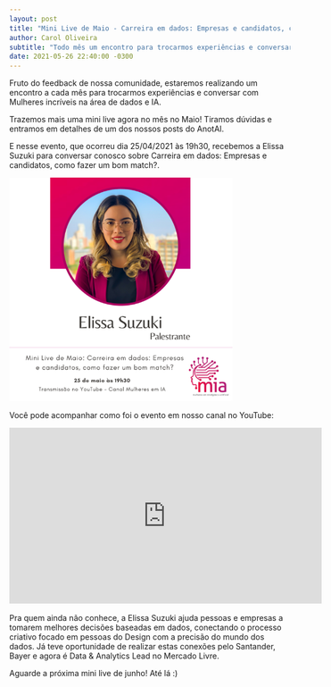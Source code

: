 ```yaml
---
layout: post
title: "Mini Live de Maio - Carreira em dados: Empresas e candidatos, como fazer um bom match?"
author: Carol Oliveira
subtitle: "Todo mês um encontro para trocarmos experiências e conversar com Mulheres incríveis na área de dados e IA. Vem com a gente!"
date: 2021-05-26 22:40:00 -0300
---
```


Fruto do feedback de nossa comunidade, estaremos realizando um encontro a cada mês para trocarmos experiências e conversar com Mulheres incríveis na área de dados e IA.

Trazemos mais uma mini live agora no mês no Maio! Tiramos dúvidas e entramos em detalhes de um dos nossos posts do AnotAI.

E nesse evento, que ocorreu dia 25/04/2021 às 19h30, recebemos a Elissa Suzuki para conversar conosco sobre Carreira em dados: Empresas e candidatos, como fazer um bom match?.

<img src="https://raw.githubusercontent.com/mulheres-em-ia/mulheres-em-ia.github.io/main/img/MiniLive_Maio_ElissaSuzuki.png" alt="Post Mini Live" width="400"/>

Você pode acompanhar como foi o evento em nosso canal no YouTube: 

<iframe width="560" height="315" src="https://www.youtube.com/watch?v=eReiXfDjEcw" title="YouTube video player" frameborder="0" allow="accelerometer; autoplay; clipboard-write; encrypted-media; gyroscope; picture-in-picture" allowfullscreen></iframe>

Pra quem ainda não conhece, a Elissa Suzuki ajuda pessoas e empresas a tomarem melhores decisões baseadas em dados, conectando o processo criativo focado em pessoas do Design com a precisão do mundo dos dados. Já teve oportunidade de realizar estas conexões pelo Santander, Bayer e agora é Data & Analytics Lead no Mercado Livre.

Aguarde a próxima mini live de junho! Até lá :)
